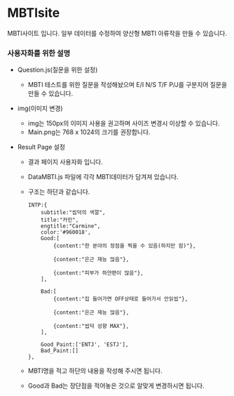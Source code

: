 # MBTIsite

MBTI사이트 입니다.
일부 데이터를 수정하여 양산형 MBTI 아류작을 만들 수 있습니다.


### 사용자화를 위한 설명

- Question.js(질문을 위한 설정)
  - MBTI 테스트를 위한 질문을 작성해놨으며 E/I N/S T/F P/J를 구분지어 질문을 만들 수 있습니다.
  
  
  
- img(이미지 변경)
  - img는 150px의 이미지 사용을 권고하며 사이즈 변경시 이상할 수 있습니다.
  - Main.png는 768 x 1024의 크기를 권장합니다.
 
- Result Page 설정
  - 결과 페이지 사용자화 입니다.
  - DataMBTI.js 파일에 각각 MBTI데이터가 담겨져 있습니다.
  - 구조는 하단과 같습니다.
  
        INTP:{
            subtitle:"씹덕의 색깔",
            title:"카민",
            engtitle:"Carmine",
            color:'#960018',
            Good:[
                {content:"한 분야의 정점을 찍을 수 있음(하지만 잠)"},

                {content:"은근 재능 많음"},

                {content:"피부가 하얀편이 많음"},
            ],

            Bad:[
                {content:"집 들어가면 OFF상태로 들어가서 안읽씹"},

                {content:"은근 재능 많음"},

                {content:"씹덕 성향 MAX"},
            ],

            Good_Paint:['ENTJ', 'ESTJ'],
            Bad_Paint:[]
        },
  - MBTI명을 적고 하단의 내용을 작성해 주시면 됩니다.
  - Good과 Bad는 장단점을 적어놓은 것으로 알맞게 변경하시면 됩니다.
